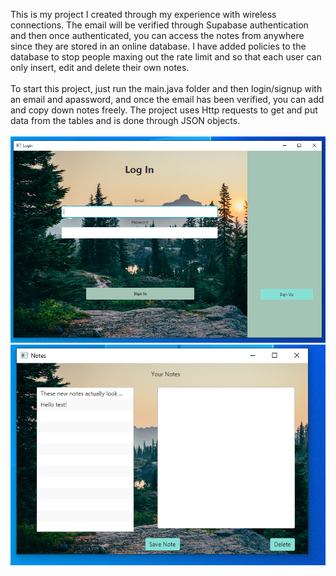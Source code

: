 This is my project I created through my experience with wireless connections. The email will be verified through Supabase authentication and then once authenticated, you can access the notes from anywhere since they are stored in an online database. I have added policies to the database to stop people maxing out the rate limit and so that each user can only insert, edit and delete their own notes.<br><br> To start this project, just run the main.java folder and then login/signup with an email and apassword, and once the email has been verified, you can add and copy down notes freely. The project uses Http requests to get and put data from the tables and is done through JSON objects. <br> <br>
!["Preview login page"](restful_notes.PNG) <br>
!["Preview notes page"](restful_notes2.PNG)
